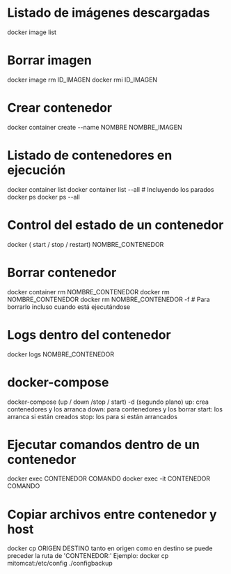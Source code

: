 # Listado de imágenes descargadas
docker image list

# Borrar imagen
docker image rm ID_IMAGEN
docker rmi ID_IMAGEN

# Crear contenedor
docker container create --name NOMBRE NOMBRE_IMAGEN

# Listado de contenedores en ejecución
docker container list
docker container list --all # Incluyendo los parados
docker ps
docker ps --all

# Control del estado de un contenedor
docker ( start / stop / restart) NOMBRE_CONTENEDOR

# Borrar contenedor
docker container rm NOMBRE_CONTENEDOR
docker rm NOMBRE_CONTENEDOR
docker rm NOMBRE_CONTENEDOR -f # Para borrarlo incluso cuando está ejecutándose

# Logs dentro del contenedor
docker logs NOMBRE_CONTENEDOR

# docker-compose
docker-compose (up / down /stop / start) -d (segundo plano)
    up: crea contenedores y los arranca
    down: para contenedores y los borrar
    start: los arranca si están creados
    stop: los para si están arrancados
    
# Ejecutar comandos dentro de un contenedor
docker exec CONTENEDOR COMANDO
docker exec -it CONTENEDOR COMANDO

# Copiar archivos entre contenedor y host
docker cp ORIGEN DESTINO
    tanto en origen como en destino se puede preceder la ruta de 'CONTENEDOR:'
    Ejemplo: docker cp mitomcat:/etc/config ./configbackup